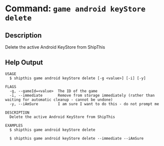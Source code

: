 # Command: `game android keyStore delete`

## Description

Delete the active Android KeyStore from ShipThis

## Help Output

```help
USAGE
  $ shipthis game android keyStore delete [-g <value>] [-i] [-y]

FLAGS
  -g, --gameId=<value>  The ID of the game
  -i, --immediate       Remove from storage immediately (rather than waiting for automatic cleanup - cannot be undone)
  -y, --iAmSure         I am sure I want to do this - do not prompt me

DESCRIPTION
  Delete the active Android KeyStore from ShipThis

EXAMPLES
  $ shipthis game android keyStore delete

  $ shipthis game android keyStore delete --immediate --iAmSure
```